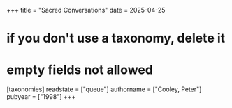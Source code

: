 +++
title = "Sacred Conversations"
date = 2025-04-25
# if you don't use a taxonomy, delete it
# empty fields not allowed
[taxonomies]
  readstate = ["queue"]
  authorname = ["Cooley, Peter"]
  pubyear = ["1998"]
+++

